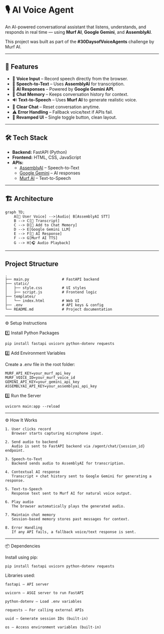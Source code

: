 # 🎙️ AI Voice Agent

An AI-powered conversational assistant that listens, understands, and responds in real time — using **Murf AI**, **Google Gemini**, and **AssemblyAI**.

This project was built as part of the **#30DaysofVoiceAgents** challenge by Murf AI.

---

## 🚀 Features
- 🎤 **Voice Input** – Record speech directly from the browser.
- 📝 **Speech-to-Text** – Uses **AssemblyAI** for transcription.
- 🤖 **AI Responses** – Powered by **Google Gemini API**.
- 💬 **Chat Memory** – Keeps conversation history for context.
- 🔊 **Text-to-Speech** – Uses **Murf AI** to generate realistic voice.
- 🧹 **Clear Chat** – Reset conversation anytime.
- ⚠️ **Error Handling** – Fallback voice/text if APIs fail.
- 🎨 **Revamped UI** – Single toggle button, clean layout.

---

## 🛠️ Tech Stack
- **Backend:** FastAPI (Python)
- **Frontend:** HTML, CSS, JavaScript
- **APIs:**
  - [AssemblyAI](https://www.assemblyai.com/) – Speech-to-Text
  - [Google Gemini](https://ai.google/) – AI responses
  - [Murf AI](https://murf.ai/) – Text-to-Speech

---

## 🏗️ Architecture
```mermaid
graph TD;
    A[🎤 User Voice] -->|Audio| B[AssemblyAI STT]
    B --> C[📝 Transcript]
    C --> D[💬 Add to Chat Memory]
    D --> E[Google Gemini LLM]
    E --> F[📝 AI Response]
    F --> G[Murf AI TTS]
    G --> H[🎧 Audio Playback]
```
---
## Project Structure
```mermaid
.
├── main.py               # FastAPI backend
├── static/
│   ├── style.css         # UI styles
│   ├── script.js         # Frontend logic
├── templates/
│   └── index.html        # Web UI
├── .env                  # API keys & config
└── README.md             # Project documentation
```
---
⚙️ Setup Instructions

1️⃣ Install Python Packages
```
pip install fastapi uvicorn python-dotenv requests
```

2️⃣ Add Environment Variables

Create a .env file in the root folder:

```
MURF_API_KEY=your_murf_api_key
MURF_VOICE_ID=your_murf_voice_id
GEMINI_API_KEY=your_gemini_api_key
ASSEMBLYAI_API_KEY=your_assemblyai_api_key
```

3️⃣ Run the Server
```
uvicorn main:app --reload
```
---

⚙️ How It Works
```
1. User clicks record
   Browser starts capturing microphone input.

2. Send audio to backend
   Audio is sent to FastAPI backend via /agent/chat/{session_id} endpoint.

3. Speech-to-Text
   Backend sends audio to AssemblyAI for transcription.

4. Contextual AI response
   Transcript + chat history sent to Google Gemini for generating a response.

5. Text-to-Speech
   Response text sent to Murf AI for natural voice output.

6. Play audio
   The browser automatically plays the generated audio.

7. Maintain chat memory
   Session-based memory stores past messages for context.

8. Error Handling
   If any API fails, a fallback voice/text response is sent.
```
---
📦 Dependencies

Install using pip:
```
pip install fastapi uvicorn python-dotenv requests
```

Libraries used:
```
fastapi – API server

uvicorn – ASGI server to run FastAPI

python-dotenv – Load .env variables

requests – For calling external APIs

uuid – Generate session IDs (built-in)

os – Access environment variables (built-in)
```
